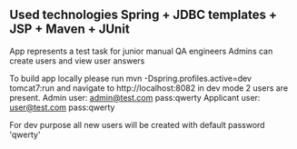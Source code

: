 ## Used technologies Spring + JDBC templates + JSP + Maven + JUnit

App represents a test task for junior manual QA engineers
Admins can create users and view user answers

To build app locally please run mvn -Dspring.profiles.active=dev tomcat7:run
and navigate to http://localhost:8082
in dev mode 2 users are present.
Admin user: admin@test.com pass:qwerty
Applicant user: user@test.com pass:qwerty

For dev purpose all new users will be created with default password 'qwerty'
